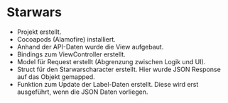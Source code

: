 # Starwars
- Projekt erstellt.
- Cocoapods (Alamofire) installiert. 
- Anhand der API-Daten wurde die View aufgebaut.
- Bindings zum ViewController erstellt.
- Model für Request erstellt (Abgrenzung zwischen Logik und UI).
- Struct für den  Starwarscharacter erstellt. Hier wurde JSON Response auf das Objekt gemapped. 
- Funktion zum Update der Label-Daten erstellt. Diese wird erst ausgeführt, wenn die JSON Daten vorliegen. 


